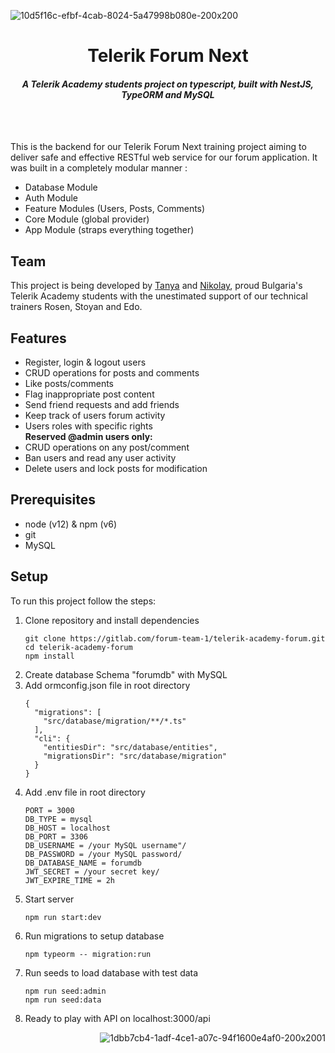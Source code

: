 <!-- LOGO IMAGES
<a href="https://imgbb.com/"><img src="https://i.ibb.co/FVMhT54/1dbb7cb4-1adf-4ce1-a07c-94f1600e4af0-200x2001.png" alt="1dbb7cb4-1adf-4ce1-a07c-94f1600e4af0-200x2001" border="0"></a>
<a href="https://imgbb.com/"><img src="https://i.ibb.co/Mk0qwJJ/10d5f16c-efbf-4cab-8024-5a47998b080e-200x200.png" alt="10d5f16c-efbf-4cab-8024-5a47998b080e-200x200" border="0"></a> -->

<a href="https://imgbb.com/"><img src="https://i.ibb.co/Mk0qwJJ/10d5f16c-efbf-4cab-8024-5a47998b080e-200x200.png" alt="10d5f16c-efbf-4cab-8024-5a47998b080e-200x200" align="left" border="0"></a>
<br>
<h1 align="center"><b>Telerik Forum Next</b></h1>
<h4 align="center"><i>
A Telerik Academy students project on typescript, built with NestJS, TypeORM and MySQL
</i></h4>
<br>
<br>
<p> 
This is the backend for our Telerik Forum Next training project aiming to deliver safe and effective RESTful web service for our forum application.
It was built in a completely modular manner :
</p>

<ul>
<li>Database Module</li>
<li>Auth Module</li>
<li>Feature Modules (Users, Posts, Comments)</li>
<li>Core Module (global provider)</li>
<li>App Module (straps everything together)</li>
</ul>
</p>

<h2>Team</h2>

This project is being developed by <a href="https://gitlab.com/0ligotann">Tanya</a> and <a href="https://gitlab.com/nkoev">Nikolay</a>, proud Bulgaria's Telerik Academy students with the unestimated support of our technical trainers Rosen, Stoyan and Edo.

<h2>Features</h2>

<ul>
<li>Register, login & logout users</li>
<li>CRUD operations for posts and comments</li>
<li>Like posts/comments</li>
<li>Flag inappropriate post content</li>
<li>Send friend requests and add friends</li>
<li>Keep track of users forum activity</li>
<li>Users roles with specific rights</li>
<b>Reserved @admin users only:</b>
<li>CRUD operations on any post/comment</li>
<li>Ban users and read any user activity</li>
<li>Delete users and lock posts for modification</li>
</ul>

<h2>Prerequisites</h2>

<ul>
<li>node (v12) & npm (v6)</li>
<li>git</li>
<li>MySQL</li>
</ul>

<h2>Setup</h2>
<p> To run this project follow the steps:</p>

<ol>
<li>Clone repository and install dependencies</li>

```
git clone https://gitlab.com/forum-team-1/telerik-academy-forum.git
cd telerik-academy-forum
npm install 
```

<li>Create database Schema "forumdb" with MySQL</li>
<li>Add ormconfig.json file in root directory</li>

```
{
  "migrations": [
    "src/database/migration/**/*.ts"
  ],
  "cli": {
    "entitiesDir": "src/database/entities",
    "migrationsDir": "src/database/migration"
  }
}
```

<li>Add .env file in root directory</li>

```
PORT = 3000
DB_TYPE = mysql
DB_HOST = localhost
DB_PORT = 3306
DB_USERNAME = /your MySQL username"/
DB_PASSWORD = /your MySQL password/
DB_DATABASE_NAME = forumdb
JWT_SECRET = /your secret key/
JWT_EXPIRE_TIME = 2h
```

<li>Start server</li>

```
npm run start:dev
```

<li>Run migrations to setup database</li>

```
npm typeorm -- migration:run
```

<li>Run seeds to load database with test data</li>

```
npm run seed:admin
npm run seed:data
```

<li>Ready to play with API on localhost:3000/api</li>
</ol>

<a href="https://imgbb.com/"><img src="https://i.ibb.co/FVMhT54/1dbb7cb4-1adf-4ce1-a07c-94f1600e4af0-200x2001.png" alt="1dbb7cb4-1adf-4ce1-a07c-94f1600e4af0-200x2001" border="0" align="right"></a>



